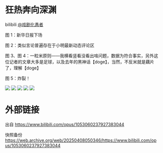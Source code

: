 # 狂热奔向深渊

bilibili [@戏剧化愚者](https://space.bilibili.com/19976514)

图 1：新华日报下场

图 2：类似言论普遍存在于小明最新动态评论区

图 3、图 4：一粒米原则——我横看竖看没看出啥问题，数据为符合事实，另外这位记者的文章大多是足球，以及去年的黑神话【doge】，当然，不反米就是藕片了，理解【doge】

图 5：炸裂！

![](https://raw.githubusercontent.com/KugouGames/iming-blog/refs/heads/main/evil-of-kurogames/images/1053060237927383044/1.jpg)
![](https://raw.githubusercontent.com/KugouGames/iming-blog/refs/heads/main/evil-of-kurogames/images/1053060237927383044/2.jpg)
![](https://raw.githubusercontent.com/KugouGames/iming-blog/refs/heads/main/evil-of-kurogames/images/1053060237927383044/3.jpg)
![](https://raw.githubusercontent.com/KugouGames/iming-blog/refs/heads/main/evil-of-kurogames/images/1053060237927383044/4.jpg)
![](https://raw.githubusercontent.com/KugouGames/iming-blog/refs/heads/main/evil-of-kurogames/images/1053060237927383044/5.jpg)

# 外部链接

出自 https://www.bilibili.com/opus/1053060237927383044

快照备份 https://web.archive.org/web/20250408050346/https://www.bilibili.com/opus/1053060237927383044
